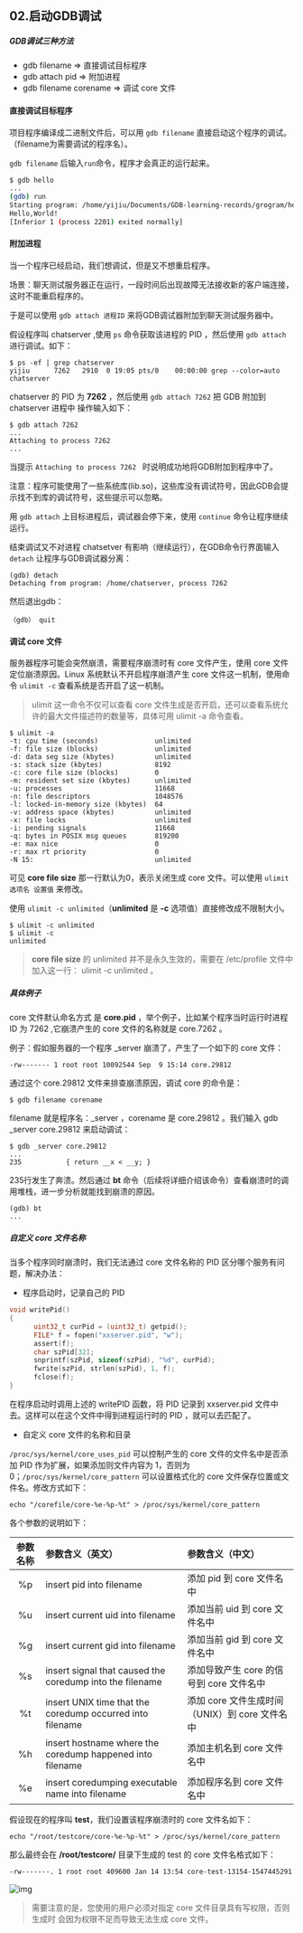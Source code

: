 ## 02.启动GDB调试

##### GDB调试三种方法

- gdb filename   => 直接调试目标程序
- gdb attach pid  => 附加进程
- gdb filename corename  => 调试 core 文件

#### 直接调试目标程序

项目程序编译成二进制文件后，可以用 `gdb filename` 直接启动这个程序的调试。（filename为需要调试的程序名）。

`gdb filename` 后输入`run`命令，程序才会真正的运行起来。

```bash
$ gdb hello
...
(gdb) run
Starting program: /home/yijiu/Documents/GDB-learning-records/grogram/hello 
Hello,World!
[Inferior 1 (process 2201) exited normally]
```



#### 附加进程

当一个程序已经启动，我们想调试，但是又不想重启程序。

场景：聊天测试服务器正在运行，一段时间后出现故障无法接收新的客户端连接，这时不能重启程序的。

于是可以使用 `gdb attach 进程ID`  来将GDB调试器附加到聊天测试服务器中。 

假设程序叫 chatserver ,使用 `ps` 命令获取该进程的 PID ，然后使用 `gdb attach` 进行调试。如下：

```shell
$ ps -ef | grep chatserver
yijiu      7262   2910  0 19:05 pts/0    00:00:00 grep --color=auto chatserver
```

chatserver 的 PID 为 **7262** ，然后使用 `gdb attach 7262`  把 GDB 附加到 chatserver 进程中 操作输入如下：

```shell
$ gdb attach 7262
...
Attaching to process 7262
...
```

当提示 `Attaching to process 7262 `  时说明成功地将GDB附加到程序中了。

注意：程序可能使用了一些系统库(lib.so)，这些库没有调试符号，因此GDB会提示找不到库的调试符号，这些提示可以忽略。

用 `gdb attach`  上目标进程后，调试器会停下来，使用 `continue`  命令让程序继续运行。

结束调试又不对进程 chatsetver 有影响（继续运行），在GDB命令行界面输入 `detach`  让程序与GDB调试器分离：

```shell
(gdb) detach
Detaching from program: /home/chatserver, process 7262
```

然后退出gdb：

```shell
（gdb） quit
```



#### 调试 core 文件

服务器程序可能会突然崩溃，需要程序崩溃时有 core 文件产生，使用 core 文件定位崩溃原因。Linux 系统默认不开启程序崩溃产生 core 文件这一机制，使用命令 `ulimit -c`  查看系统是否开启了这一机制。

> ulimit 这一命令不仅可以查看 core 文件生成是否开启，还可以查看系统允许的最大文件描述符的数量等，具体可用 ulimit -a 命令查看。

```shell
$ ulimit -a
-t: cpu time (seconds)              unlimited
-f: file size (blocks)              unlimited
-d: data seg size (kbytes)          unlimited
-s: stack size (kbytes)             8192
-c: core file size (blocks)         0
-m: resident set size (kbytes)      unlimited
-u: processes                       11668
-n: file descriptors                1048576
-l: locked-in-memory size (kbytes)  64
-v: address space (kbytes)          unlimited
-x: file locks                      unlimited
-i: pending signals                 11668
-q: bytes in POSIX msg queues       819200
-e: max nice                        0
-r: max rt priority                 0
-N 15:                              unlimited
```

可见 **core file size** 那一行默认为0，表示关闭生成 core 文件。可以使用 `ulimit 选项名 设置值`  来修改。

使用 `ulimit -c unlimited`（**unlimited** 是 **-c** 选项值）直接修改成不限制大小。

```shell
$ ulimit -c unlimited
$ ulimit -c
unlimited
```

> **core file size** 的 unlimited 并不是永久生效的，需要在 /etc/profile 文件中加入这一行： ulimit -c unlimited 。

##### 具体例子

core 文件默认命名方式 是 **core.pid** ，举个例子，比如某个程序当时运行时进程 ID 为 7262 ,它崩溃产生的 core 文件的名称就是 core.7262 。

例子：假如服务器的一个程序 _server 崩溃了，产生了一个如下的 core 文件：

```shell
-rw------- 1 root root 10092544 Sep  9 15:14 core.29812
```

通过这个 core.29812 文件来排查崩溃原因，调试 core 的命令是：

```shell
$ gdb filename corename
```

filename 就是程序名：_server ，corename 是 core.29812 。我们输入 gdb _server core.29812 来启动调试：

```shell
$ gdb _server core.29812
...
235           { return __x < __y; }
```

235行发生了奔溃。然后通过 **bt** 命令（后续将详细介绍该命令）查看崩溃时的调用堆栈，进一步分析就能找到崩溃的原因。

```shell
(gdb) bt
...
```

##### 自定义 core 文件名称

当多个程序同时崩溃时，我们无法通过 core 文件名称的 PID 区分哪个服务有问题，解决办法：

- 程序启动时，记录自己的 PID

```C
void writePid()
{
      uint32_t curPid = (uint32_t) getpid();
      FILE* f = fopen("xxserver.pid", "w");
      assert(f);
      char szPid[32];
      snprintf(szPid, sizeof(szPid), "%d", curPid);
      fwrite(szPid, strlen(szPid), 1, f);
      fclose(f);
}
```

在程序启动时调用上述的 writePID 函数，将 PID 记录到 xxserver.pid 文件中去。这样可以在这个文件中得到进程运行时的 PID ，就可以去匹配了。

- 自定义 core 文件的名称和目录

`/proc/sys/kernel/core_uses_pid`  可以控制产生的 core 文件的文件名中是否添加 PID 作为扩展，如果添加则文件内容为 1，否则为 0；`/proc/sys/kernel/core_pattern`  可以设置格式化的 core 文件保存位置或文件名。修改方式如下：

```shell
echo "/corefile/core-%e-%p-%t" > /proc/sys/kernel/core_pattern
```

各个参数的说明如下：

| 参数名称 | 参数含义（英文）                                          | 参数含义（中文）                               |
| :------: | :-------------------------------------------------------- | :--------------------------------------------- |
|    %p    | insert pid into filename                                  | 添加 pid 到 core 文件名中                      |
|    %u    | insert current uid into filename                          | 添加当前 uid 到 core 文件名中                  |
|    %g    | insert current gid into filename                          | 添加当前 gid 到 core 文件名中                  |
|    %s    | insert signal that caused the coredump into the filename  | 添加导致产生 core 的信号到 core 文件名中       |
|    %t    | insert UNIX time that the coredump occurred into filename | 添加 core 文件生成时间（UNIX）到 core 文件名中 |
|    %h    | insert hostname where the coredump happened into filename | 添加主机名到 core 文件名中                     |
|    %e    | insert coredumping executable name into filename          | 添加程序名到 core 文件名中                     |

假设现在的程序叫 **test**，我们设置该程序崩溃时的 core 文件名如下：

```shell
echo "/root/testcore/core-%e-%p-%t" > /proc/sys/kernel/core_pattern
```

那么最终会在 **/root/testcore/** 目录下生成的 test 的 core 文件名格式如下：

```bash
-rw-------. 1 root root 409600 Jan 14 13:54 core-test-13154-1547445291
```

![img](https://images.gitbook.cn/1abcbda0-1809-11e9-90f4-4f5962647553)

> 需要注意的是，您使用的用户必须对指定 core 文件目录具有写权限，否则生成时 会因为权限不足而导致无法生成 core 文件。

